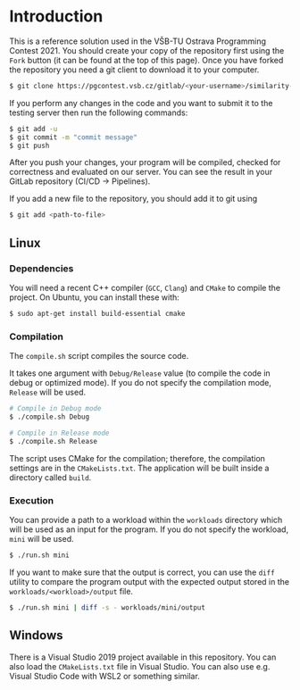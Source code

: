 # Introduction

This is a reference solution used in the VŠB-TU Ostrava Programming Contest 2021.
You should create your copy of the repository first using the `Fork` button (it can be found at the top of this page).
Once you have forked the repository you need a git client to download it to your computer.

```bash
$ git clone https://pgcontest.vsb.cz/gitlab/<your-username>/similarity-join.git
```

If you perform any changes in the code and you want to submit it to the testing server then run the following commands:

```bash
$ git add -u
$ git commit -m "commit message"
$ git push
```

After you push your changes, your program will be compiled, checked for correctness and evaluated
on our server. You can see the result in your GitLab repository (CI/CD -> Pipelines).

If you add a new file to the repository, you should add it to git using
```bash
$ git add <path-to-file>
```

## Linux
### Dependencies
You will need a recent C++ compiler (`GCC`, `Clang`) and `CMake` to compile the project.
On Ubuntu, you can install these with:
```bash
$ sudo apt-get install build-essential cmake
```

### Compilation
The `compile.sh` script compiles the source code.

It takes one argument with `Debug/Release` value (to compile the code in debug or optimized mode).
If you do not specify the compilation mode, `Release` will be used.

```bash
# Compile in Debug mode
$ ./compile.sh Debug

# Compile in Release mode
$ ./compile.sh Release
```

The script uses CMake for the compilation; therefore, the compilation settings are in the `CMakeLists.txt`.
The application will be built inside a directory called `build`.

### Execution
You can provide a path to a workload within the `workloads` directory which will be used as an input for the program.
If you do not specify the workload, `mini` will be used.

```bash
$ ./run.sh mini
```

If you want to make sure that the output is correct, you can use the `diff` utility to compare the program output with
the expected output stored in the `workloads/<workload>/output` file.

```bash
$ ./run.sh mini | diff -s - workloads/mini/output
```

## Windows

There is a Visual Studio 2019 project available in this repository. You can also load the `CMakeLists.txt` file in
Visual Studio. You can also use e.g. Visual Studio Code with WSL2 or something similar.
